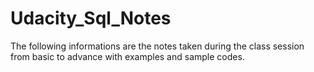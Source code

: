 # Udacity_Sql_Notes

The following informations are the notes taken during the class session from basic to advance with examples and sample codes.

